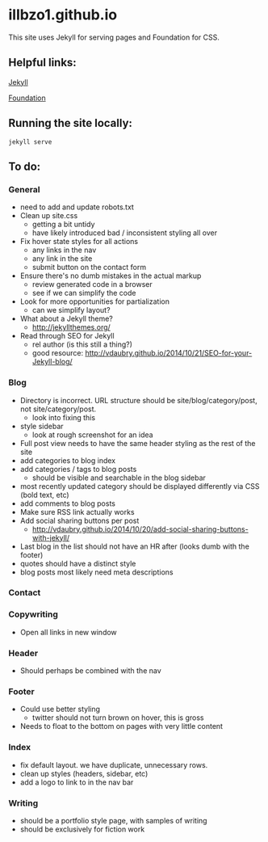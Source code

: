 # illbzo1.github.io
This site uses Jekyll for serving pages and Foundation for CSS.

## Helpful links:

[Jekyll](http://jekyllrb.com/)

[Foundation](http://foundation.zurb.com/)

## Running the site locally:

    jekyll serve

## To do:

### General
  * need to add and update robots.txt
  * Clean up site.css
    - getting a bit untidy
    - have likely introduced bad / inconsistent styling all over
  * Fix hover state styles for all actions
    - any links in the nav
    - any link in the site
    - submit button on the contact form
  * Ensure there's no dumb mistakes in the actual markup
    - review generated code in a browser
    - see if we can simplify the code
  * Look for more opportunities for partialization
    - can we simplify layout?
  * What about a Jekyll theme?
    - http://jekyllthemes.org/
  * Read through SEO for Jekyll
    - rel author (is this still a thing?)
    - good resource: http://vdaubry.github.io/2014/10/21/SEO-for-your-Jekyll-blog/

### Blog
  * Directory is incorrect. URL structure should be site/blog/category/post, not site/category/post.
    - look into fixing this
  * style sidebar
    - look at rough screenshot for an idea
  * Full post view needs to have the same header styling as the rest of the site
  * add categories to blog index
  * add categories / tags to blog posts
    - should be visible and searchable in the blog sidebar
  * most recently updated category should be displayed differently via CSS (bold text, etc)
  * add comments to blog posts
  * Make sure RSS link actually works
  * Add social sharing buttons per post
    - http://vdaubry.github.io/2014/10/20/add-social-sharing-buttons-with-jekyll/
  * Last blog in the list should not have an HR after (looks dumb with the footer)
  * quotes should have a distinct style
  * blog posts most likely need meta descriptions

### Contact

### Copywriting
  * Open all links in new window

### Header
  * Should perhaps be combined with the nav

### Footer
  * Could use better styling
    - twitter should not turn brown on hover, this is gross
  * Needs to float to the bottom on pages with very little content

### Index
  * fix default layout. we have duplicate, unnecessary rows.
  * clean up styles (headers, sidebar, etc)
  * add a logo to link to in the nav bar

### Writing
  * should be a portfolio style page, with samples of writing
  * should be exclusively for fiction work